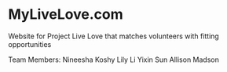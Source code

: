 # MyLiveLove.com
Website for Project Live Love that matches volunteers with fitting opportunities

Team Members:
Nineesha Koshy
Lily Li
Yixin Sun
Allison Madson